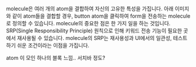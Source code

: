 molecule은 여러 개의 atom을 결합하여 자신의 고유한 특성을 가집니다. 아래 이미지와 같이 atom들을 결합할 경우, button atom을 클릭하여 form을 전송하는 molecule로 정의할 수 있습니다. molecule의 중요한 점은 한 가지 일을 하는 것입니다. SRP(Single Responsibility Principle) 원칙으로 인해 키워드 전송 기능이 필요한 곳에서 재사용될 수 있습니다. molecule의 SRP는 재사용성과 UI에서의 일관성, 테스트하기 쉬운 조건이라는 이점을 가집니다.

atom 이 모인 하나의 블록 느낌.. 서치바 정도? 